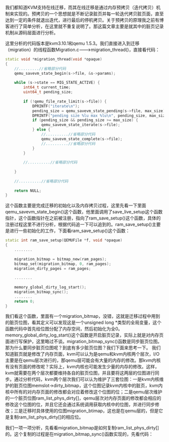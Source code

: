 我们都知道KVM支持在线迁移，而其在线迁移是通过内存预拷贝（迭代拷贝）机制来实现的。预拷贝的一个思想就是不断记录脏页并每一轮迭代拷贝脏页面，直至达到一定的条件就退出迭代，进行最后的停机拷贝。关于预拷贝的原理我之前有博客进行了简单分析，在这里就不重复说明了。那这篇文章主要是就其中的脏页记录机制从源码层面进行分析。

这里分析的代码版本是kvm3.10.1和qemu 1.5.3。我们直接进入到迁移（migration）的线程函数Migration.c--->migration_thread()，直接看代码：

```cpp
static void *migration_thread(void *opaque)  
{  
    //.........//省略部分代码  
    qemu_savevm_state_begin(s->file, &s->params);  
  
    while (s->state == MIG_STATE_ACTIVE) {  
        int64_t current_time;  
        uint64_t pending_size;  
  
        if (!qemu_file_rate_limit(s->file)) {  
            DPRINTF("iterate\n");  
            pending_size = qemu_savevm_state_pending(s->file, max_size);  
            DPRINTF("pending size %lu max %lu\n", pending_size, max_size);  
            if (pending_size && pending_size >= max_size) {  
                qemu_savevm_state_iterate(s->file);  
            } else {  
                //..........//省略部分代码  
                qemu_savevm_state_complete(s->file);  
                //..........//省略部分代码  
            }  
        }  
  
        //..........//省略部分代码  
          
    }  
  
    //..........//省略部分代码  
  
    return NULL;  
}  
```

这个函数主要是完成迁移的初始化以及内存拷贝过程，这里先看一下里面qemu_savevm_state_begin()这个函数，他里面调用了save_live_setup这个函数指针，这个函数指针在之前被注册，指向了ram_save_setup()这个函数，具体的注册过程这里不进行分析，根据代码追一下可以追到的。ram_save_setup()主要是进行一些初始化的工作，下面看ram_save_setup()这个函数：

```cpp
static int ram_save_setup(QEMUFile *f, void *opaque)  
{  
    ........  
  
    migration_bitmap = bitmap_new(ram_pages);  
    bitmap_set(migration_bitmap, 0, ram_pages);  
    migration_dirty_pages = ram_pages;  
  
    ........  
  
    memory_global_dirty_log_start();  
    migration_bitmap_sync();  
    ........  
    return 0;  
}  
```

我们看这个函数，里面有一个migration_bitmap，没错，这就是迁移过程中用到的脏页位图，看其定义可以发现这是一个unsigned long *类型的全局变量，这个函数代码中首先给位图分配了内存空间，然后初始化为全0。memory_global_dirty_log_start()这个函数是开启脏页记录，实际上就是对内存页面进行写保护，这里略过不谈。migration_bitmap_sync()函数是同步脏页位图。那为什么要同步脏页位图呢？到底有多少脏页位图？我们下面来思考一下。
我们知道脏页就是修改了内存页面，kvm可以认为是qemu和kvm内核两个层次，I/O主要是在qemu层次进行的，那qemu层可能会有大量的内存的修改。那kvm内核有没有页面的修改呢？实际上，kvm内核也可能发生少量的内存的修改。这样，kvm就需要在两个层次都要维持各自的脏页位图，并且要将这两层的位图进行同步。通过分析代码，kvm两个层次我们可以认为维护了三套位图：一是kvm内核维护的脏页位图memslot->dirty_bitmap，这个位图记录kvm内核中的脏页，kvm内核中所有的对内存页面的修改都会对应着修改这个位图的位；二是qemu层次维护的一个脏页位图ram_list_phys_dirty[]，qemu层次对内存页面的修改都会相应的修改这个位图的位，并且它还会通过系统调用获取内核中的位图，并进行同步修改；三是迁移时具体使用的位图migration_btimap，这也是在qemu层的，但是它是复制ram_list_phys_dirty[]的相应位。

我们一项一项分析，先看看migration_bitmap是如何复制ram_list_phys_dirty[]的。这个复制的过程是在migration_bitmap_sync()函数实现的，先看代码：